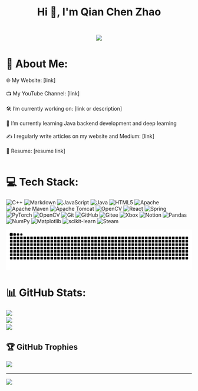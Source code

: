 <h1 align="center">Hi 👋, I'm Qian Chen Zhao<br><br> <img src="https://komarev.com/ghpvc/?username=DocJlm&style=for-the-badge"></h1>

# 💫 About Me:
🌐 My Website: [link]<br><br>📺 My YouTube Channel: [link]<br><br>🛠️ I’m currently working on: [link or description]<br><br>🌱 I’m currently learning Java backend development and deep learning<br><br>✍️ I regularly write articles on my website and Medium: [link]<br><br>📄 Resume: [resume link]<br><br>


# 💻 Tech Stack:
![C++](https://img.shields.io/badge/c++-%2300599C.svg?style=for-the-badge&logo=c%2B%2B&logoColor=white) ![Markdown](https://img.shields.io/badge/markdown-%23000000.svg?style=for-the-badge&logo=markdown&logoColor=white) ![JavaScript](https://img.shields.io/badge/javascript-%23323330.svg?style=for-the-badge&logo=javascript&logoColor=%23F7DF1E) ![Java](https://img.shields.io/badge/java-%23ED8B00.svg?style=for-the-badge&logo=openjdk&logoColor=white) ![HTML5](https://img.shields.io/badge/html5-%23E34F26.svg?style=for-the-badge&logo=html5&logoColor=white) ![Apache](https://img.shields.io/badge/apache-%23D42029.svg?style=for-the-badge&logo=apache&logoColor=white) ![Apache Maven](https://img.shields.io/badge/Apache%20Maven-C71A36?style=for-the-badge&logo=Apache%20Maven&logoColor=white) ![Apache Tomcat](https://img.shields.io/badge/apache%20tomcat-%23F8DC75.svg?style=for-the-badge&logo=apache-tomcat&logoColor=black) ![OpenCV](https://img.shields.io/badge/opencv-%23white.svg?style=for-the-badge&logo=opencv&logoColor=white) ![React](https://img.shields.io/badge/react-%2320232a.svg?style=for-the-badge&logo=react&logoColor=%2361DAFB) ![Spring](https://img.shields.io/badge/spring-%236DB33F.svg?style=for-the-badge&logo=spring&logoColor=white) ![PyTorch](https://img.shields.io/badge/PyTorch-%23EE4C2C.svg?style=for-the-badge&logo=PyTorch&logoColor=white) ![OpenCV](https://img.shields.io/badge/opencv-%23white.svg?style=for-the-badge&logo=opencv&logoColor=white) ![Git](https://img.shields.io/badge/git-%23F05033.svg?style=for-the-badge&logo=git&logoColor=white) ![GitHub](https://img.shields.io/badge/github-%23121011.svg?style=for-the-badge&logo=github&logoColor=white) ![Gitee](https://img.shields.io/badge/Gitee-C71D23?style=for-the-badge&logo=gitee&logoColor=white) ![Xbox](https://img.shields.io/badge/xbox-%23107C10.svg?style=for-the-badge&logo=xbox&logoColor=white) ![Notion](https://img.shields.io/badge/Notion-%23000000.svg?style=for-the-badge&logo=notion&logoColor=white) ![Pandas](https://img.shields.io/badge/pandas-%23150458.svg?style=for-the-badge&logo=pandas&logoColor=white) ![NumPy](https://img.shields.io/badge/numpy-%23013243.svg?style=for-the-badge&logo=numpy&logoColor=white) ![Matplotlib](https://img.shields.io/badge/Matplotlib-%23ffffff.svg?style=for-the-badge&logo=Matplotlib&logoColor=black) ![scikit-learn](https://img.shields.io/badge/scikit--learn-%23F7931E.svg?style=for-the-badge&logo=scikit-learn&logoColor=white) ![Steam](https://img.shields.io/badge/steam-%23000000.svg?style=for-the-badge&logo=steam&logoColor=white)

<picture>
  <source media="(prefers-color-scheme: dark)" srcset="https://raw.githubusercontent.com/DocJlm/DocJlm/output/github-snake-dark.svg" />
  <source media="(prefers-color-scheme: light)" srcset="https://raw.githubusercontent.com/DocJlm/DocJlm/output/github-snake.svg" />
  <img alt="github-snake" src="https://raw.githubusercontent.com/DocJlm/DocJlm/output/github-snake.svg" />
</picture>

# 📊 GitHub Stats:
![](https://github-readme-stats.vercel.app/api?username=DocJlm&theme=dark&hide_border=false&include_all_commits=false&count_private=false)<br/>
![](https://nirzak-streak-stats.vercel.app/?user=DocJlm&theme=dark&hide_border=false)<br/>
![](https://github-readme-stats.vercel.app/api/top-langs/?username=DocJlm&theme=dark&hide_border=false&include_all_commits=false&count_private=false&layout=compact)

## 🏆 GitHub Trophies
![](https://github-profile-trophy.vercel.app/?username=DocJlm&theme=radical&no-frame=false&no-bg=true&margin-w=4)

---
[![](https://visitcount.itsvg.in/api?id=DocJlm&icon=2&color=0)](https://visitcount.itsvg.in)

 <!-- 
## 💰 You can help me by Donating
[![BuyMeACoffee](https://img.shields.io/badge/Buy%20Me%20a%20Coffee-ffdd00?style=for-the-badge&logo=buy-me-a-coffee&logoColor=black)](https://buymeacoffee.com/hhh) 
[![PayPal](https://img.shields.io/badge/PayPal-00457C?style=for-the-badge&logo=paypal&logoColor=white)](https://paypal.me/hhh) 
[![Patreon](https://img.shields.io/badge/Patreon-F96854?style=for-the-badge&logo=patreon&logoColor=white)](https://patreon.com/hhh) 
[![Ko-Fi](https://img.shields.io/badge/Ko--fi-F16061?style=for-the-badge&logo=ko-fi&logoColor=white)](https://ko-fi.com/hhh) 
-->


  
<!-- Proudly created with GPRM ( https://gprm.itsvg.in ) -->
